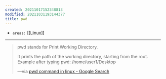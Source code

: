 ```yaml
---
created: 20211017152348813
modified: 20211031193144377
title: pwd
---
```


- `areas:` [[Linux]]

---

> pwd stands for Print Working Directory.
>
> It prints the path of the working directory, starting from the root.
> Example after typing pwd:
> /home/user1/Desktop
>
> —via [pwd command in linux - Google Search](https://www.google.com/search?q=pwd+command+in+linux&sxsrf=AOaemvICt7BwQVIp3eoDW3QJnD0HJmR-xA%3A1634483246959&ei=LjxsYZTyOYKQ4-EPrbGYuAI&oq=pwd+command+in+linux&gs_lcp=Cgdnd3Mtd2l6EAMYADIECAAQQzIECAAQQzIHCAAQsQMQQzIICAAQgAQQsQMyBwgAELEDEEMyBQgAEIAEMggIABCABBCxAzIICAAQgAQQsQMyBQgAEIAEMggIABCxAxCDAToHCAAQRxCwAzoHCAAQsAMQQzoLCAAQgAQQsQMQgwE6BwgAELEDEAo6BAgAEAo6DgguEIAEELEDEMcBEKMCOgsILhCABBDHARCvAToKCAAQsQMQsQMQCkoECEEYAFDfoEBYnLhAYN-9QGgEcAJ4AoAB3AKIAf4NkgEHMC40LjIuMpgBAKABAcgBCsABAQ&sclient=gws-wiz)
